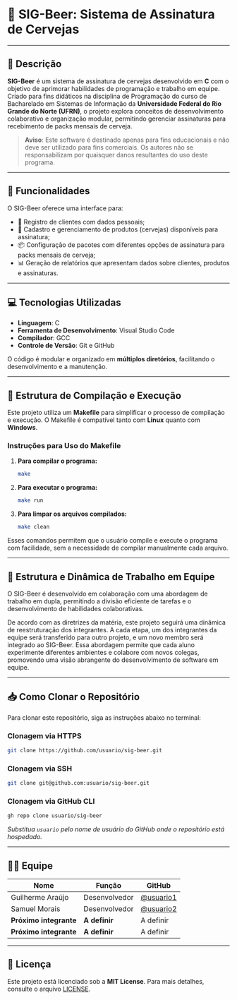 
# 🍻 SIG-Beer: Sistema de Assinatura de Cervejas

---

## 📜 Descrição

**SIG-Beer** é um sistema de assinatura de cervejas desenvolvido em **C** com o objetivo de aprimorar habilidades de programação e trabalho em equipe. Criado para fins didáticos na disciplina de Programação do curso de Bacharelado em Sistemas de Informação da **Universidade Federal do Rio Grande do Norte (UFRN)**, o projeto explora conceitos de desenvolvimento colaborativo e organização modular, permitindo gerenciar assinaturas para recebimento de packs mensais de cerveja.

> **Aviso**: Este software é destinado apenas para fins educacionais e não deve ser utilizado para fins comerciais. Os autores não se responsabilizam por quaisquer danos resultantes do uso deste programa.

---

## 🚀 Funcionalidades

O SIG-Beer oferece uma interface para:
- 📝 Registro de clientes com dados pessoais;
- 🍺 Cadastro e gerenciamento de produtos (cervejas) disponíveis para assinatura;
- 📦 Configuração de pacotes com diferentes opções de assinatura para packs mensais de cerveja;
- 📊 Geração de relatórios que apresentam dados sobre clientes, produtos e assinaturas.

---

## 💻 Tecnologias Utilizadas

- **Linguagem**: C
- **Ferramenta de Desenvolvimento**: Visual Studio Code
- **Compilador**: GCC
- **Controle de Versão**: Git e GitHub

O código é modular e organizado em **múltiplos diretórios**, facilitando o desenvolvimento e a manutenção.

---

## 📂 Estrutura de Compilação e Execução

Este projeto utiliza um **Makefile** para simplificar o processo de compilação e execução. O Makefile é compatível tanto com **Linux** quanto com **Windows**.

### Instruções para Uso do Makefile

1. **Para compilar o programa:**
   ```bash
   make
   ```

2. **Para executar o programa:**
   ```bash
   make run
   ```

3. **Para limpar os arquivos compilados:**
   ```bash
   make clean
   ```

Esses comandos permitem que o usuário compile e execute o programa com facilidade, sem a necessidade de compilar manualmente cada arquivo.

---

## 👥 Estrutura e Dinâmica de Trabalho em Equipe

O SIG-Beer é desenvolvido em colaboração com uma abordagem de trabalho em dupla, permitindo a divisão eficiente de tarefas e o desenvolvimento de habilidades colaborativas. 

De acordo com as diretrizes da matéria, este projeto seguirá uma dinâmica de reestruturação dos integrantes. A cada etapa, um dos integrantes da equipe será transferido para outro projeto, e um novo membro será integrado ao SIG-Beer. Essa abordagem permite que cada aluno experimente diferentes ambientes e colabore com novos colegas, promovendo uma visão abrangente do desenvolvimento de software em equipe.

---

## 📥 Como Clonar o Repositório

Para clonar este repositório, siga as instruções abaixo no terminal:

### Clonagem via HTTPS
```bash
git clone https://github.com/usuario/sig-beer.git
```

### Clonagem via SSH
```bash
git clone git@github.com:usuario/sig-beer.git
```

### Clonagem via GitHub CLI
```bash
gh repo clone usuario/sig-beer
```

*Substitua `usuario` pelo nome de usuário do GitHub onde o repositório está hospedado.*

---

## 🧑‍💼 Equipe

| Nome                | Função                 | GitHub                             |
|---------------------|------------------------|------------------------------------|
| Guilherme Araújo    | Desenvolvedor          | [@usuario1](https://github.com/usuario1) |
| Samuel Morais       | Desenvolvedor          | [@usuario2](https://github.com/usuario2) |
| **Próximo integrante** | **A definir**      | A definir                          |
| **Próximo integrante** | **A definir**      | A definir                          |

---

## 📝 Licença

Este projeto está licenciado sob a **MIT License**. Para mais detalhes, consulte o arquivo [LICENSE](./LICENSE).
